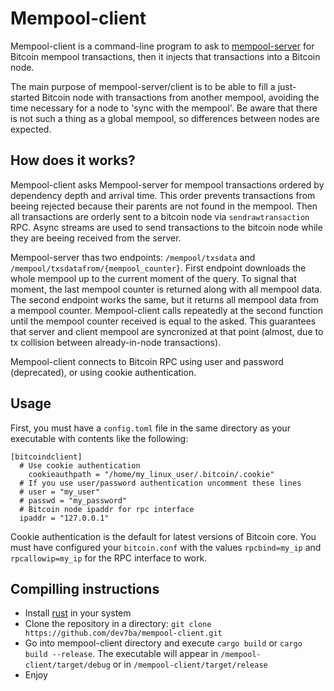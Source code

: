 Mempool-client
==============

Mempool-client is a command-line program to ask to [mempool-server](https://github.com/dev7ba/mempool-server) for Bitcoin mempool transactions, then it injects that transactions into a Bitcoin node.

The main purpose of mempool-server/client is to be able to fill a just-started Bitcoin node with transactions from another mempool, avoiding the time necessary for a node to 'sync with the mempool'. Be aware that there is not such a thing as a global mempool, so differences between nodes are expected.

How does it works?
------------------

Mempool-client asks Mempool-server for mempool transactions ordered by dependency depth and arrival time. This order prevents transactions from beeing rejected because their parents are not found in the mempool. Then all transactions are orderly sent to a bitcoin node via `sendrawtransaction` RPC. Async streams are used to send transactions to the bitcoin node while they are beeing received from the server.

Mempool-server thas two endpoints: `/mempool/txsdata` and `/mempool/txsdatafrom/{mempool_counter}`. First endpoint downloads the whole mempool up to the current moment of the query. To signal that moment, the last mempool counter is returned along with all mempool data. The second endpoint works the same, but it returns all mempool data from a mempool counter. Mempool-client calls repeatedly at the second function until the mempool counter received is equal to the asked. This guarantees that server and client mempool are syncronized at that point (almost, due to tx collision between already-in-node transactions).

Mempool-client connects to Bitcoin RPC using user and password (deprecated), or using cookie authentication.

Usage
-----

First, you must have a `config.toml` file in the same directory as your executable with contents like the following:
```
[bitcoindclient]
  # Use cookie authentication
 	cookieauthpath = "/home/my_linux_user/.bitcoin/.cookie"
  # If you use user/password authentication uncomment these lines
  # user = "my_user"
  # passwd = "my_password"
  # Bitcoin node ipaddr for rpc interface
  ipaddr = "127.0.0.1"
  ```
Cookie authentication is the default for latest versions of Bitcoin core. You must have configured your `bitcoin.conf` with the values `rpcbind=my_ip` and `rpcallowip=my_ip` for the RPC interface to work.

Compilling instructions
-----------------------

- Install [rust](https://rustup.rs/) in your system
- Clone the repository in a directory: `git clone https://github.com/dev7ba/mempool-client.git`
- Go into mempool-client directory and execute `cargo build` or `cargo build --release`. The executable will appear in `/mempool-client/target/debug` or in `/mempool-client/target/release`
- Enjoy
```
